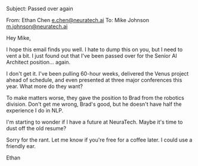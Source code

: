Subject: Passed over again

From: Ethan Chen <e.chen@neuratech.ai>
To: Mike Johnson <m.johnson@neuratech.ai>

Hey Mike,

I hope this email finds you well. I hate to dump this on you, but I need to vent a bit. I just found out that I've been passed over for the Senior AI Architect position... again.

I don't get it. I've been pulling 60-hour weeks, delivered the Venus project ahead of schedule, and even presented at three major conferences this year. What more do they want?

To make matters worse, they gave the position to Brad from the robotics division. Don't get me wrong, Brad's good, but he doesn't have half the experience I do in NLP.

I'm starting to wonder if I have a future at NeuraTech. Maybe it's time to dust off the old resume?

Sorry for the rant. Let me know if you're free for a coffee later. I could use a friendly ear.

Ethan
